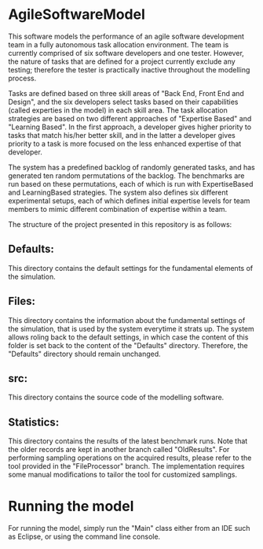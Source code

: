 # AgileSoftwareModel

This software models the performance of an agile software development team in a fully autonomous task allocation environment. The team is currently comprised of six software developers and one tester. However, the nature of tasks that are defined for a project currently exclude any testing; therefore the tester is practically inactive throughout the modelling process. 

Tasks are defined based on three skill areas of "Back End, Front End and Design", and the six developers select tasks based on their capabilities (called experties in the model) in each skill area. The task allocation strategies are based on two different approaches of "Expertise Based" and "Learning Based". In the first approach, a developer gives higher priority to tasks that match his/her better skill, and in the latter a developer gives priority to a task is more focused on the less enhanced expertise of that developer.

The system has a predefined backlog of randomly generated tasks, and has generated ten random permutations of the backlog. The benchmarks are run based on these permutations, each of which is run with ExpertiseBased and LearningBased strategies. The system also defines six different experimental setups, each of which defines initial expertise levels for team members to mimic different combination of expertise within a team.

The structure of the project presented in this repository is as follows:

## Defaults:

This directory contains the default settings for the fundamental elements of the simulation.

## Files:

This directory contains the information about the fundamental settings of the simulation, that is used by the system everytime it strats up. The system allows roling back to the default settings, in which case the content of this folder is set back to the content of the "Defaults" directory. Therefore, the "Defaults" directory should remain unchanged. 

## src:

This directory contains the source code of the modelling software. 

## Statistics:

This directory contains the results of the latest benchmark runs. Note that the older records are kept in another branch called "OldResults". For performing sampling operations on the acquired results, please refer to the tool provided in the "FileProcessor" branch. The implementation requires some manual modifications to tailor the tool for customized samplings. 

# Running the model

For running the model, simply run the "Main" class either from an IDE such as Eclipse, or using the command line console.
